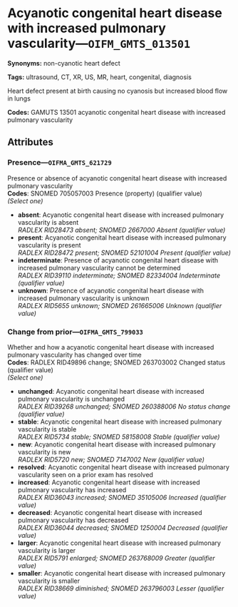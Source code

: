 # Acyanotic congenital heart disease with increased pulmonary vascularity—`OIFM_GMTS_013501`

**Synonyms:** non-cyanotic heart defect

**Tags:** ultrasound, CT, XR, US, MR, heart, congenital, diagnosis

Heart defect present at birth causing no cyanosis but increased blood flow in lungs

**Codes:** GAMUTS 13501 acyanotic congenital heart disease with increased pulmonary vascularity

## Attributes

### Presence—`OIFMA_GMTS_621729`

Presence or absence of acyanotic congenital heart disease with increased pulmonary vascularity  
**Codes**: SNOMED 705057003 Presence (property) (qualifier value)  
*(Select one)*

- **absent**: Acyanotic congenital heart disease with increased pulmonary vascularity is absent  
_RADLEX RID28473 absent; SNOMED 2667000 Absent (qualifier value)_
- **present**: Acyanotic congenital heart disease with increased pulmonary vascularity is present  
_RADLEX RID28472 present; SNOMED 52101004 Present (qualifier value)_
- **indeterminate**: Presence of acyanotic congenital heart disease with increased pulmonary vascularity cannot be determined  
_RADLEX RID39110 indeterminate; SNOMED 82334004 Indeterminate (qualifier value)_
- **unknown**: Presence of acyanotic congenital heart disease with increased pulmonary vascularity is unknown  
_RADLEX RID5655 unknown; SNOMED 261665006 Unknown (qualifier value)_

### Change from prior—`OIFMA_GMTS_799033`

Whether and how a acyanotic congenital heart disease with increased pulmonary vascularity has changed over time  
**Codes**: RADLEX RID49896 change; SNOMED 263703002 Changed status (qualifier value)  
*(Select one)*

- **unchanged**: Acyanotic congenital heart disease with increased pulmonary vascularity is unchanged  
_RADLEX RID39268 unchanged; SNOMED 260388006 No status change (qualifier value)_
- **stable**: Acyanotic congenital heart disease with increased pulmonary vascularity is stable  
_RADLEX RID5734 stable; SNOMED 58158008 Stable (qualifier value)_
- **new**: Acyanotic congenital heart disease with increased pulmonary vascularity is new  
_RADLEX RID5720 new; SNOMED 7147002 New (qualifier value)_
- **resolved**: Acyanotic congenital heart disease with increased pulmonary vascularity seen on a prior exam has resolved  
- **increased**: Acyanotic congenital heart disease with increased pulmonary vascularity has increased  
_RADLEX RID36043 increased; SNOMED 35105006 Increased (qualifier value)_
- **decreased**: Acyanotic congenital heart disease with increased pulmonary vascularity has decreased  
_RADLEX RID36044 decreased; SNOMED 1250004 Decreased (qualifier value)_
- **larger**: Acyanotic congenital heart disease with increased pulmonary vascularity is larger  
_RADLEX RID5791 enlarged; SNOMED 263768009 Greater (qualifier value)_
- **smaller**: Acyanotic congenital heart disease with increased pulmonary vascularity is smaller  
_RADLEX RID38669 diminished; SNOMED 263796003 Lesser (qualifier value)_
